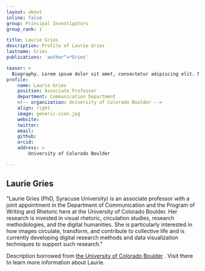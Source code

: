 ```yaml
---
layout: about
inline: false
group: Principal Investigators
group_rank: 1

title: Laurie Gries
description: Profile of Laurie Gries
lastname: Gries
publications: 'author^=*Gries'

teaser: >
  Biography. Lorem ipsum dolor sit amet, consectetur adipiscing elit. Nunc pretium ac nibh eget egestas. Vestibulum nisl eros, rutrum ac augue eget, elementum dapibus lacus. Etiam quis bibendum quam. Morbi consequat erat vitae tempus faucibus.
profile:
    name: Laurie Gries
    position: Associate Professor
    department: Communication Department 
    <!-- organization: University of Colorado Boulder -->
    align: right
    image: generic-icon.jpg
    website: 
    twitter: 
    email: 
    github: 
    orcid: 
    address: >
        University of Colorado Boulder

---
```


## Laurie Gries

"Laurie Gries (PhD, Syracuse University) is an associate professor with a joint appointment in the Department of Communication and the Program of Writing and Rhetoric here at the University of Colorado Boulder. Her research is invested in visual rhetoric, circulation studies, research methodologies, and the digital humanities. She is particularly interested in how images circulate, transform, and contribute to collective life and is currently developing digital research methods and data visualization techniques to support such research."

Description borrowed from [the University of Colorado Boulder](https://www.colorado.edu/cmci/people/communication/laurie-gries) . Visit there to learn more information about Laurie.
